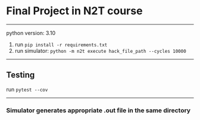 # Final Project in N2T course

-------------------
python version: 3.10

1. run `pip install -r requirements.txt`
2. run simulator: `python -m n2t execute hack_file_path --cycles 10000`

-------------------
## Testing

run `pytest --cov`

------------------
### Simulator generates appropriate .out file in the same directory
